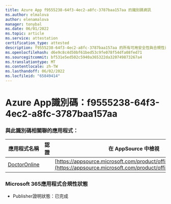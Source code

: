 ```yaml
---
title: Azure App f9555238-64f3-4ec2-a8fc-3787baa157aa 的識別碼資訊
ms.author: elmalova
author: elenamalova
manager: tonybal
ms.date: 06/01/2022
ms.topic: article
ms.service: attestation
certification_type: attested
description: f9555238-64f3-4ec2-a8fc-3787baa157aa 的所有可用安全性與合規性資訊。
ms.openlocfilehash: d6e9c8c4d50bf61bed53c9fe078f54dfa08fed71
ms.sourcegitcommit: bf531e5ed502c5940a365322da320749873267a4
ms.translationtype: MT
ms.contentlocale: zh-TW
ms.lasthandoff: 06/02/2022
ms.locfileid: "65849414"
---
```

# <a name="azure-app-id-f9555238-64f3-4ec2-a8fc-3787baa157aa"></a>Azure App識別碼：f9555238-64f3-4ec2-a8fc-3787baa157aa


### <a name="apps-associated-with-this-id"></a>與此識別碼相關聯的應用程式：
| **應用程式名稱** | **認證** | **在 AppSource 中檢視** |
|--------------|---------------|-----------------------|
| [DoctorOnline](../forward/WA200004082.md) |  | [https://appsource.microsoft.com/product/office/WA200004082](https://appsource.microsoft.com/product/office/WA200004082) |

### <a name="microsoft-365-app-compliance-status"></a>Microsoft 365應用程式合規性狀態
- Publisher證明狀態：已完成
